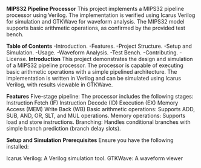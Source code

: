 **MIPS32 Pipeline Processor**
This project implements a MIPS32 pipeline processor using Verilog. The implementation is verified using Icarus Verilog for simulation and GTKWave for waveform analysis. The MIPS32 model supports basic arithmetic operations, as confirmed by the provided test bench.

**Table of Contents**
-Introduction.
-Features.
-Project Structure.
-Setup and Simulation.
-Usage.
-Waveform Analysis.
-Test Bench.
-Contributing.
-License.
**Introduction**
This project demonstrates the design and simulation of a MIPS32 pipeline processor. The processor is capable of executing basic arithmetic operations with a simple pipelined architecture. The implementation is written in Verilog and can be simulated using Icarus Verilog, with results viewable in GTKWave.

**Features**
Five-stage pipeline: The processor includes the following stages:
Instruction Fetch (IF)
Instruction Decode (ID)
Execution (EX)
Memory Access (MEM)
Write Back (WB)
Basic arithmetic operations: Supports ADD, SUB, AND, OR, SLT, and MUL operations.
Memory operations: Supports load and store instructions.
Branching: Handles conditional branches with simple branch prediction (branch delay slots).

**Setup and Simulation**
**Prerequisites**
Ensure you have the following installed:

Icarus Verilog: A Verilog simulation tool.
GTKWave: A waveform viewer
